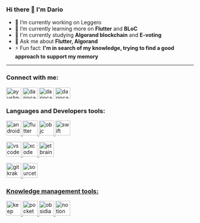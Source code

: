 ### Hi there 👋 I'm Dario

- 🔭 I’m currently working on Leggero
- 🌱 I’m currently learning more on **Flutter** and **BLoC**
- 📖 I'm currently studying **Algorand blockchain** and **E-voting**
- 💬 Ask me about **Flutter, Algorand** 
- ⚡ Fun fact: **I'm in search of my knowledge, trying to find a good approach to support my memory** 

---
<h3 align="left">Connect with me:</h3>
<p align="left">
<a href="https://twitter.com/ayushpgupta" target="blank"><img align="center" src="https://cdn.jsdelivr.net/npm/simple-icons@3.0.1/icons/twitter.svg" alt="ayushpgupta" height="30" width="40" /></a>
<a href="https://linkedin.com/in/dariocast94" target="blank"><img align="center" src="https://cdn.jsdelivr.net/npm/simple-icons@3.0.1/icons/linkedin.svg" alt="dariocast94" height="30" width="40" /></a>
<a href="https://instagram.com/dariocast94" target="blank"><img align="center" src="https://cdn.jsdelivr.net/npm/simple-icons@3.0.1/icons/instagram.svg" alt="dariocast94" height="30" width="40" /></a>
<a href="https://www.facebook.com/dariocast94/" target="blank"><img align="center" src="https://cdn.jsdelivr.net/npm/simple-icons@3.0.1/icons/facebook.svg" alt="dariocast94" height="30" width="40" /></a>
</p>

<h3 align="left">Languages and Developers tools:</h3>
<p align="left"> <a href="https://developer.android.com" target="_blank"> <img src="https://www.vectorlogo.zone/logos/android/android-official.svg" alt="android" width="40" height="40"/> </a> <a href="https://flutter.dev" target="_blank"> <img src="https://www.vectorlogo.zone/logos/flutterio/flutterio-icon.svg" alt="flutter" width="40" height="40"/ </a> 
  <a href="https://developer.apple.com/library/archive/documentation/Cocoa/Conceptual/ProgrammingWithObjectiveC/Introduction/Introduction.html" target="_blank"> <img src="https://www.vectorlogo.zone/logos/apple_objectivec/apple_objectivec-icon.svg" alt="objc" width="40" height="40"/ </a>
    <a href="https://www.apple.com/it/swift/" target="_blank"> <img src="https://www.vectorlogo.zone/logos/swift/swift-vertical.svg" alt="swift" width="40" height="40"/ </a></p>
  
  
  <p><a href="https://code.visualstudio.com/" target="_blank"> <img src="https://www.vectorlogo.zone/logos/visualstudio_code/visualstudio_code-icon.svg" alt="vscode" width="40" height="40"/ </a> <a href="https://developer.apple.com/xcode/" target="_blank"> <img src="https://www.vectorlogo.zone/logos/apple_xcode/apple_xcode-icon.svg" alt="xcode" width="40" height="40"/ </a> <a href="https://www.jetbrains.com/" target="_blank"> <img src="https://www.vectorlogo.zone/logos/jetbrains/jetbrains-icon.svg" alt="jetbrains" width="40" height="40"/ </a></p>
<p>
  <a href="https://www.gitkraken.com/" target="_blank"> <img src="https://www.vectorlogo.zone/logos/gitkraken/gitkraken-icon.svg" alt="gitkraken" width="40" height="40"/ </a>
    <a href="https://www.sourcetreeapp.com/" target="_blank"> <img src="https://raw.githubusercontent.com/gilbarbara/logos/master/logos/sourcetree.svg" alt="sourcetree" width="40" height="40"/ </a>
</p>
    <h3 align="left">Knowledge management tools:</h3>
    <p>
    <a href="https://keep.google.com/" target="_blank"> <img src="https://raw.githubusercontent.com/gilbarbara/logos/master/logos/google-keep.svg" alt="keep" width="40" height="40"/ </a>
      <a href="https://getpocket.com/" target="_blank"> <img src="https://www.vectorlogo.zone/logos/getpocket/getpocket-tile.svg" alt="pocket" width="40" height="40"/ </a>
        <a href="https://obsidian.md/" target="_blank"> <img src="https://forum.obsidian.md/uploads/default/original/1X/bf119bd48f748f4fd2d65f2d1bb05d3c806883b5.png" alt="obsidian" width="40" height="40"/ </a>
          <a href="https://notion.so/" target="_blank"> <img src="https://raw.githubusercontent.com/simple-icons/simple-icons/master/icons/notion.svg" alt="notion" width="40" height="40"/ </a>
    </p>
